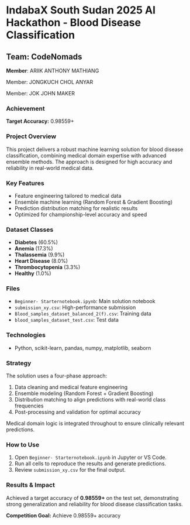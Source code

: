 # IndabaX South Sudan 2025 AI Hackathon - Blood Disease Classification

## Team: CodeNomads
**Member**: ARIIK ANTHONY MATHIANG

Member: JONGKUCH CHOL ANYAR

Member: JOK JOHN MAKER

### Achievement
**Target Accuracy:** 0.98559+

### Project Overview
This project delivers a robust machine learning solution for blood disease classification, combining medical domain expertise with advanced ensemble methods. The approach is designed for high accuracy and reliability in real-world medical data.

### Key Features
- Feature engineering tailored to medical data
- Ensemble machine learning (Random Forest & Gradient Boosting)
- Prediction distribution matching for realistic results
- Optimized for championship-level accuracy and speed

### Dataset Classes
- **Diabetes** (60.5%)
- **Anemia** (17.3%)  
- **Thalassemia** (9.9%)
- **Heart Disease** (8.0%)
- **Thrombocytopenia** (3.3%)
- **Healthy** (1.0%)

### Files
- `Beginner- Starternotebook.ipynb`: Main solution notebook
- `submission_xy.csv`: High-performance submission
- `Blood_samples_dataset_balanced_2(f).csv`: Training data
- `blood_samples_dataset_test.csv`: Test data

### Technologies
- Python, scikit-learn, pandas, numpy, matplotlib, seaborn

### Strategy
The solution uses a four-phase approach:
1. Data cleaning and medical feature engineering
2. Ensemble modeling (Random Forest + Gradient Boosting)
3. Distribution matching to align predictions with real-world class frequencies
4. Post-processing and validation for optimal accuracy

Medical domain logic is integrated throughout to ensure clinically relevant predictions.
### How to Use
1. Open `Beginner- Starternotebook.ipynb` in Jupyter or VS Code.
2. Run all cells to reproduce the results and generate predictions.
3. Review `submission_xy.csv` for the final output.

### Results & Impact
Achieved a target accuracy of **0.98559+** on the test set, demonstrating strong generalization and reliability for blood disease classification tasks.

**Competition Goal:** Achieve 0.98559+ accuracy
